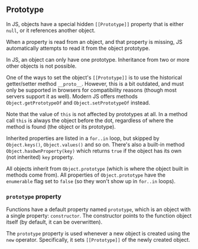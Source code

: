 ## Prototype

In JS, objects have a special hidden `[[Prototype]]` property that is either `null`, or it references another object.

When a property is read from an object, and that property is missing, JS automatically attempts to read it from the object prototype.

In JS, an object can only have one prototype. Inheritance from two or more other objects is not possible.

One of the ways to set the object's `[[Prototype]]` is to use the historical getter/setter method `__proto__`. However, this is a bit outdated, and must only be supported in browsers for compatibility reasons (though most servers support it as well). Modern JS offers methods `Object.getPrototypeOf` and `Object.setPrototypeOf` instead.

Note that the value of `this` is not affected by prototypes at all. In a method call `this` is always the object before the dot, regardless of where the method is found (the object or its prototype).

Inherited properties are listed in a `for..in` loop, but skipped by `Object.keys()`, `Object.values()` and so on. There's also a built-in method `Object.hasOwnProperty(key)` which returns `true` if the object has its own (not inherited) `key` property.

All objects inherit from `Object.prototype` (which is where the object built in methods come from). All properties of `Object.prototype` have the `enumerable` flag set to `false` (so they won't show up in `for..in` loops).

### `prototype` property

Functions have a default property named `prototype`, which is an object with a single property: `constructor`. The constructor points to the function object itself (by default, it can be overwritten).

The `prototype` property is used whenever a new object is created using the `new` operator. Specifically, it sets `[[Prototype]]` of the newly created object.
